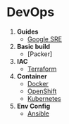 # DevOps

1. **Guides**
   - [Google SRE](guides/google_sre.md)
2. **Basic build**
   - [Packer]
3. **IAC**
   - [Terraform](container/openshift.md)
4. **Container**
   - [Docker](container/openshift.md)
   - [OpenShift](container/openshift.md)
   - [Kubernetes](container/kubernetes.md)
5. **Env Config**
   - [Ansible](container/openshift.md)